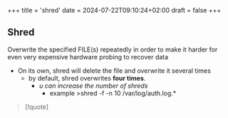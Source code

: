 +++
title = 'shred'
date = 2024-07-22T09:10:24+02:00
draft = false
+++

## Shred 
Overwrite the specified FILE(s) repeatedly in order to make it harder
for even very expensive hardware probing to recover data
- On its own, shred will delete the file and overwrite it several times 
	- by default, shred overwrites **four times**.
		- *u can increase the number of shreds* 
			- example >shred -f -n 10 /var/log/auth.log.*

>[!quote] 